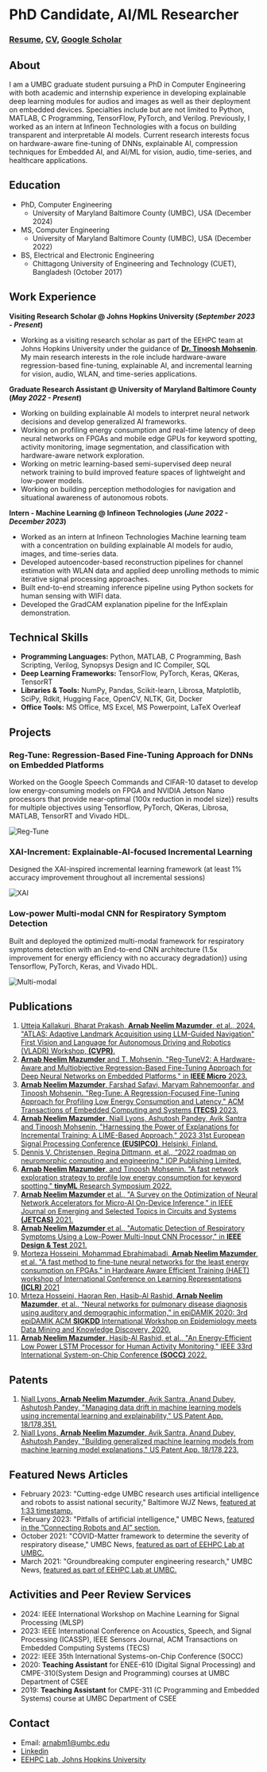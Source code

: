 # PhD Candidate, AI/ML Researcher
### [Resume](https://drive.google.com/file/d/1ylvGOYXDt71ffI6o3GGgm457_ODn_vYi/view?usp=sharing), [CV](https://drive.google.com/file/d/15y7_ykeDb9rfURJPI3rD8rLe4-BKmqXs/view?usp=sharing), [Google Scholar](https://scholar.google.com/citations?view_op=list_works&hl=en&hl=en&user=VX1E48AAAAAJ&sortby=pubdate)
## About
I am a UMBC graduate student pursuing a PhD in Computer Engineering with both academic and internship experience in developing explainable deep learning modules for audios and images as well as their deployment on embedded devices. Specialties include but are not limited to Python, MATLAB, C Programming, TensorFlow, PyTorch, and Verilog. Previously, I worked as an intern at Infineon Technologies with a focus on building transparent and interpretable AI models. Current research interests focus on hardware-aware fine-tuning of DNNs, explainable AI, compression techniques for Embedded AI, and AI/ML for vision, audio, time-series, and healthcare applications.

## Education
- PhD, Computer Engineering 
    - University of Maryland Baltimore County (UMBC), USA (December 2024)
- MS, Computer Engineering
    - University of Maryland Baltimore County (UMBC), USA (December 2022)
- BS, Electrical and Electronic Engineering
    - Chittagong University of Engineering and Technology (CUET), Bangladesh (October 2017)
 
## Work Experience
**Visiting Research Scholar @ Johns Hopkins University (_September 2023 - Present_)**
- Working as a visiting research scholar as part of the EEHPC team at Johns Hopkins University under the guidance of [**Dr. Tinoosh Mohsenin**](https://eehpc.ece.jhu.edu/tinoosh-mohsenin/). My main research interests in the role include hardware-aware regression-based fine-tuning, explainable AI, and incremental learning for vision, audio, WLAN, and time-series applications.

**Graduate Research Assistant @ University of Maryland Baltimore County (_May 2022 - Present_)**
- Working on building explainable AI models to interpret neural network decisions and develop generalized AI frameworks.
- Working on profiling energy consumption and real-time latency of deep neural networks on FPGAs and mobile edge GPUs for keyword spotting, activity monitoring, image segmentation, and classification with hardware-aware network exploration.
- Working on metric learning-based semi-supervised deep neural network training to build improved feature spaces of lightweight and low-power models.
- Working on building perception methodologies for navigation and situational awareness of autonomous robots.

**Intern - Machine Learning @ Infineon Technologies (_June 2022 - December 2023_)**
- Worked as an intern at Infineon Technologies Machine learning team with a concentration on building explainable AI models for audio, images, and time-series data.
- Developed autoencoder-based reconstruction pipelines for channel estimation with WLAN data and applied deep unrolling methods to mimic iterative signal processing approaches.
- Built end-to-end streaming inference pipeline using Python sockets for human sensing with WIFI data.
- Developed the GradCAM explanation pipeline for the InfExplain demonstration.
  
## Technical Skills
-  **Programming Languages:** Python, MATLAB, C Programming, Bash Scripting, Verilog, Synopsys Design and IC Compiler, SQL
-  **Deep Learning Frameworks:** TensorFlow, PyTorch, Keras, QKeras, TensorRT
-  **Libraries & Tools:** NumPy, Pandas, Scikit-learn, Librosa, Matplotlib, SciPy, Rdkit, Hugging Face, OpenCV, NLTK, Git, Docker
-  **Office Tools:** MS Office, MS Excel, MS Powerpoint, LaTeX Overleaf

## Projects
### Reg-Tune: Regression-Based Fine-Tuning Approach for DNNs on Embedded Platforms
Worked on the Google Speech Commands and CIFAR-10 dataset to develop low energy-consuming models on FPGA and NVIDIA Jetson Nano processors that provide near-optimal (100x reduction in model size)} results for multiple objectives using Tensorflow, PyTorch, QKeras, Librosa, MATLAB, TensorRT and Vivado HDL.

![Reg-Tune](/reg_tune_v2.png)

### XAI-Increment: Explainable-AI-focused Incremental Learning
Designed the XAI-inspired incremental learning framework (at least 1% accuracy improvement throughout all incremental sessions)

![XAI](/lime.png)

### Low-power Multi-modal CNN for Respiratory Symptom Detection
Built and deployed the optimized multi-modal framework for respiratory symptoms detection with an End-to-end CNN architecture (1.5x improvement for energy efficiency with no accuracy degradation)} using Tensorflow, PyTorch, Keras, and Vivado HDL.

![Multi-modal](/top_soft.png)
  
## Publications
1. [Utteja Kallakuri, Bharat Prakash, **Arnab Neelim Mazumder**, et al., 2024. "ATLAS: Adaptive Landmark Acquisition using LLM-Guided
Navigation" First Vision and Language for Autonomous Driving and Robotics (VLADR) Workshop, **(CVPR)**.](https://openreview.net/forum?id=VhpxzSWTWj)
2. [**Arnab Neelim Mazumder** and T. Mohsenin, "Reg-TuneV2: A Hardware-Aware and Multiobjective Regression-Based Fine-Tuning Approach for Deep Neural Networks on Embedded Platforms," in **IEEE Micro** 2023.](https://ieeexplore.ieee.org/abstract/document/10254568)
3. [**Arnab Neelim Mazumder**, Farshad Safavi, Maryam Rahnemoonfar, and Tinoosh Mohsenin. "Reg-Tune: A Regression-Focused Fine-Tuning Approach for Profiling Low Energy Consumption and Latency," ACM Transactions of Embedded Computing and Systems **(TECS)** 2023.](https://dl.acm.org/doi/abs/10.1145/3623380)
4. [**Arnab Neelim Mazumder**, Niall Lyons, Ashutosh Pandey, Avik Santra and Tinoosh Mohsenin, "Harnessing the Power of Explanations for Incremental Training: A LIME-Based Approach," 2023 31st European Signal Processing Conference **(EUSIPCO)**, Helsinki, Finland.](https://ieeexplore.ieee.org/abstract/document/10289904)
5. [Dennis V. Christensen, Regina Dittmann, et al., “2022 roadmap on neuromorphic computing and engineering," IOP Publishing Limited.](https://iopscience.iop.org/article/10.1088/2634-4386/ac4a83/meta)
6. [**Arnab Neelim Mazumder**, and Tinoosh Mohsenin. "A fast network exploration strategy to profile low energy consumption for keyword spotting." **tinyML** Research Symposium 2022.](https://arxiv.org/abs/2202.02361)
7. [**Arnab Neelim Mazumder** et al., "A Survey on the Optimization of Neural Network Accelerators for Micro-AI On-Device Inference," in IEEE Journal on Emerging and Selected Topics in Circuits and Systems **(JETCAS)** 2021.](https://ieeexplore.ieee.org/abstract/document/9627710)
8. [**Arnab Neelim Mazumder** et al., "Automatic Detection of Respiratory Symptoms Using a Low-Power Multi-Input CNN Processor," in **IEEE Design & Test** 2021.](https://ieeexplore.ieee.org/abstract/document/9427523)
9. [Morteza Hosseini, Mohammad Ebrahimabadi, **Arnab Neelim Mazumder**, et al. "A fast method to fine-tune neural networks for the least energy consumption on FPGAs," in Hardware Aware Efficient Training (HAET) workshop of International Conference on Learning Representations **(ICLR)** 2021](https://eehpc.csee.umbc.edu/publications/pdf/2021/A_fast_method.pdf)
10. [Mrteza Hosseini, Haoran Ren, Hasib-Al Rashid, **Arnab Neelim Mazumder**, et al., “Neural networks for pulmonary disease diagnosis using auditory and demographic information,” in epiDAMIK 2020: 3rd epiDAMIK ACM **SIGKDD** International Workshop on Epidemiology meets Data Mining and Knowledge Discovery, 2020.](https://arxiv.org/abs/2011.13194)
11. [**Arnab Neelim Mazumder**, Hasib-Al Rashid, et al., "An Energy-Efficient Low Power LSTM Processor for Human Activity Monitoring," IEEE 33rd International System-on-Chip Conference **(SOCC)** 2022.](https://ieeexplore.ieee.org/abstract/document/9524796)

## Patents
1. [Niall Lyons, **Arnab Neelim Mazumder**, Avik Santra, Anand Dubey, Ashutosh Pandey, "Managing data drift in machine learning models using incremental learning and explainability," US Patent App. 18/178,351.](https://patents.google.com/patent/US20240119290A1/en)
2. [Niall Lyons, **Arnab Neelim Mazumder**, Avik Santra, Anand Dubey, Ashutosh Pandey, "Building generalized machine learning models from machine learning model explanations," US Patent App. 18/178,223.](https://patents.google.com/patent/US20240119293A1/en)

## Featured News Articles
- February 2023: "Cutting-edge UMBC research uses artificial intelligence and robots to assist national security," Baltimore WJZ News, [featured at 1:33 timestamp.](https://www.cbsnews.com/baltimore/news/cutting-edge-umbc-research-uses-artificial-intelligence-and-robots-to-assist-national-security/)
- February 2023: "Pitfalls of artificial intelligence," UMBC News, [featured in the ”Connecting Robots and AI” section.](https://umbc.edu/stories/umbc-experts-on-promises-and-pitfalls-of-artificial-intelligence/)
- October 2021: "COVID-Matter framework to determine the severity of respiratory disease," UMBC News, [featured as part of EEHPC Lab at UMBC.](https://news.umbc.edu/umbcs-tinoosh-mohsenin-develops-covid-matter-framework-to-determine-severity-of-respiratory-disease/)
- March 2021: "Groundbreaking computer engineering research," UMBC News, [featured as part of EEHPC Lab at UMBC.](https://news.umbc.edu/umbc-celebrates-u-s-news-best-grad-school-rankings-in-engineering-public-affairs/)

## Activities and Peer Review Services
- 2024: IEEE International Workshop on Machine Learning for Signal Processing (MLSP)
- 2023: IEEE International Conference on Acoustics, Speech, and Signal Processing (ICASSP), IEEE Sensors Journal, ACM Transactions on Embedded Computing Systems (TECS)
- 2022: IEEE 35th International Systems-on-Chip Conference (SOCC)
- 2020: **Teaching Assistant** for ENEE-610 (Digital Signal Processing) and CMPE-310(System Design and Programming) courses at UMBC Department of CSEE
- 2019: **Teaching Assistant** for CMPE-311 (C Programming and Embedded Systems) course at UMBC Department of CSEE

## Contact
- Email: arnabm1@umbc.edu
- [Linkedin](https://www.linkedin.com/in/arnab-neelim-mazumder/)
- [EEHPC Lab, Johns Hopkins University](https://eehpc.ece.jhu.edu/)
